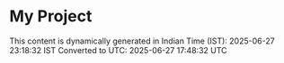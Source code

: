 # My Project

This content is dynamically generated in Indian Time (IST): 2025-06-27 23:18:32 IST
Converted to UTC: 2025-06-27 17:48:32 UTC
